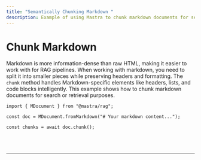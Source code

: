 ```yaml
---
title: "Semantically Chunking Markdown "
description: Example of using Mastra to chunk markdown documents for search or retrieval purposes.
---
```



# Chunk Markdown

Markdown is more information-dense than raw HTML, making it easier to work with for RAG pipelines. When working with markdown, you need to split it into smaller pieces while preserving headers and formatting. The `chunk` method handles Markdown-specific elements like headers, lists, and code blocks intelligently. This example shows how to chunk markdown documents for search or retrieval purposes.

```tsx copy
import { MDocument } from "@mastra/rag";

const doc = MDocument.fromMarkdown("# Your markdown content...");

const chunks = await doc.chunk();
```

<br />
<br />
<hr className="dark:border-[#404040] border-gray-300" />
<br />
<br />
<GithubLink
  link={
    "https://github.com/mastra-ai/mastra/blob/main/examples/basics/rag/chunk-markdown"
  }
/>
